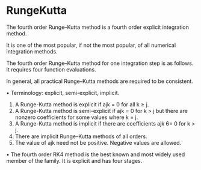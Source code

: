 # RungeKutta

The fourth order Runge–Kutta method is a fourth order explicit integration method.

It is one of the most popular, if not the most popular, of all numerical integration methods.

The fourth order Runge–Kutta method for one integration step is as follows. It requires four
function evaluations.

In general, all practical Runge–Kutta methods are required to be consistent.

• Terminology: explicit, semi-explicit, implicit.

1. A Runge-Kutta method is explicit if ajk = 0 for all k ≥ j.
2. A Runge-Kutta method is semi-explicit if ajk = 0 for k > j but there are nonzero
coefficients for some values where k = j.
3. A Runge-Kutta method is implicit if there are coefficients ajk 6= 0 for k > j.
4. There are implicit Runge–Kutta methods of all orders.
5. The value of ajk need not be positive. Negative values are allowed.

• The fourth order RK4 method is the best known and most widely used member of the family.
It is explicit and has four stages.
